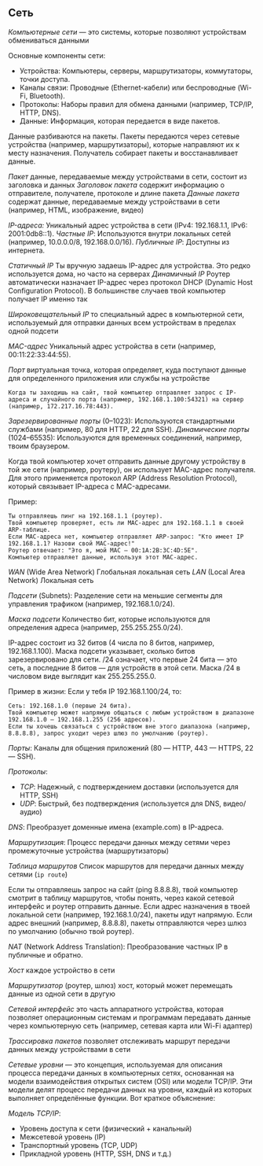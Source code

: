 ## Сеть


*Компьютерные сети* — это системы, которые позволяют устройствам обмениваться данными

Основные компоненты сети:
- Устройства: Компьютеры, серверы, маршрутизаторы, коммутаторы, точки доступа.
- Каналы связи: Проводные (Ethernet-кабели) или беспроводные (Wi-Fi, Bluetooth).
- Протоколы: Наборы правил для обмена данными (например, TCP/IP, HTTP, DNS).
- Данные: Информация, которая передается в виде пакетов.

Данные разбиваются на пакеты. Пакеты передаются через сетевые устройства
(например, маршрутизаторы), которые направляют их к месту назначения.
Получатель собирает пакеты и восстанавливает данные.

*Пакет* данные, передаваемые между устройствами в сети, состоит из заголовка и данных
*Заголовок пакета* содержит информацию о отправителе, получателе, протоколе и длине пакета
*Данные пакета* содержат данные, передаваемые между устройствами в сети (например, HTML, изображение, видео)

*IP-адреса:* Уникальный адрес устройства в сети (IPv4: 192.168.1.1, IPv6: 2001:0db8::1).
*Частные IP*: Используются внутри локальных сетей (например, 10.0.0.0/8, 192.168.0.0/16).
*Публичные IP*: Доступны из интернета.

*Статичный IP* Ты вручную задаешь IP-адрес для устройства. Это редко используется дома, но часто на серверах
*Динамичный IP* Роутер автоматически назначает IP-адрес через протокол DHCP (Dynamic Host Configuration Protocol). В большинстве случаев твой компьютер получает IP именно так

*Широковещательный IP* то специальный адрес в компьютерной сети, используемый для отправки данных всем устройствам в пределах одной подсети

*MAC-адрес* Уникальный адрес устройства в сети (например, 00:11:22:33:44:55).

*Порт* виртуальная точка, которая определяет, куда поступают данные для определенного приложения или службы на устройстве

    Когда ты заходишь на сайт, твой компьютер отправляет запрос с IP-адреса и случайного порта (например, 192.168.1.100:54321) на сервер (например, 172.217.16.78:443).

*Зарезервированные порты* (0–1023): Используются стандартными службами (например, 80 для HTTP, 22 для SSH).
*Динамические порты* (1024–65535): Используются для временных соединений, например, твоим браузером.

Когда твой компьютер хочет отправить данные другому устройству в той же сети (например, роутеру),
он использует MAC-адрес получателя. Для этого применяется протокол ARP (Address Resolution Protocol),
который связывает IP-адреса с MAC-адресами.

Пример:

    Ты отправляешь пинг на 192.168.1.1 (роутер).
    Твой компьютер проверяет, есть ли MAC-адрес для 192.168.1.1 в своей ARP-таблице.
    Если MAC-адреса нет, компьютер отправляет ARP-запрос: "Кто имеет IP 192.168.1.1? Назови свой MAC-адрес!"
    Роутер отвечает: "Это я, мой MAC — 00:1A:2B:3C:4D:5E".
    Компьютер отправляет данные, используя этот MAC-адрес.

*WAN* (Wide Area Network) Глобальная локальная сеть 
*LAN* (Local Area Network) Локальная сеть

*Подсети* (Subnets): Разделение сети на меньшие сегменты для управления трафиком (например, 192.168.1.0/24).

*Маска подсети* Количество бит, которые используются для определения адреса (например, 255.255.255.0/24).

IP-адрес состоит из 32 битов (4 числа по 8 битов, например, 192.168.1.100). Маска подсети указывает, сколько битов зарезервировано для сети.
/24 означает, что первые 24 бита — это сеть, а последние 8 битов — для устройств в этой сети.
Маска /24 в числовом виде выглядит как 255.255.255.0.

Пример в жизни:
Если у тебя IP 192.168.1.100/24, то:

    Сеть: 192.168.1.0 (первые 24 бита).
    Твой компьютер может напрямую общаться с любым устройством в диапазоне 192.168.1.0 — 192.168.1.255 (256 адресов).
    Если ты хочешь связаться с устройством вне этого диапазона (например, 8.8.8.8), запрос уходит через шлюз по умолчанию (роутер).

*Порты*: Каналы для общения приложений (80 — HTTP, 443 — HTTPS, 22 — SSH).

*Протоколы*:
- *TCP*: Надежный, с подтверждением доставки (используется для HTTP, SSH)
- *UDP*: Быстрый, без подтверждения (используется для DNS, видео/аудио)

*DNS*: Преобразует доменные имена (example.com) в IP-адреса.

*Маршрутизация*: Процесс передачи данных между сетями через промежуточные устройства (маршрутизаторы)

*Таблица маршрутов* Список маршрутов для передачи данных между сетями (`ip route`)

Если ты отправляешь запрос на сайт (ping 8.8.8.8), твой компьютер смотрит в таблицу маршрутов,
чтобы понять, через какой сетевой интерфейс и роутер отправить данные. Если адрес назначения
в твоей локальной сети (например, 192.168.1.0/24), пакеты идут напрямую. Если адрес внешний
(например, 8.8.8.8), пакеты отправляются через шлюз по умолчанию (обычно твой роутер).

*NAT* (Network Address Translation): Преобразование частных IP в публичные и обратно.

*Хост* каждое устройство в сети

*Маршрутизатор* (роутер, шлюз) хост, который может перемещать данные из одной сети в другую

*Сетевой интерфейс* это часть аппаратного устройства, которая позволяет операционным системам и программам передавать данные через компьютерную сеть
(например, сетевая карта или Wi-Fi адаптер)

*Трассировка пакетов* позволяет отслеживать маршрут передачи данных между устройствами в сети

*Сетевые уровни* — это концепция, используемая для описания процесса передачи данных в компьютерных сетях,
основанная на модели взаимодействия открытых систем (OSI) или модели TCP/IP. Эти модели делят процесс
передачи данных на уровни, каждый из которых выполняет определённые функции. Вот краткое объяснение:

*Модель TCP/IP*:
- Уровень доступа к сети (физический + канальный)
- Межсетевой уровень (IP)
- Транспортный уровень (TCP, UDP)
- Прикладной уровень (HTTP, SSH, DNS и т.д.)
